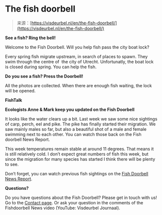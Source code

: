 <!--yml
category: 未分类
date: 2024-05-29 12:39:34
-->

# The fish doorbell

> 来源：[https://visdeurbel.nl/en/the-fish-doorbell/](https://visdeurbel.nl/en/the-fish-doorbell/)

**See a fish? Ring the bell!**

Welcome to the Fish Doorbell. Will you help fish pass the city boat lock?

Every spring fish migrate upstream, in search of places to spawn. They swim through the centre of  the city of Utrecht. Unfortunatly, the boat lock is closed during spring. You can help the fish.

**Do you see a fish? Press the Doorbell!**

All the photos are collected. When there are enough fish waiting, the lock will be opened.

**FishTalk**

**Ecologists Anne & Mark keep you updated on the Fish Doorbell**

It looks like the water clears up a bit. Last week we saw some nice sightings of carp, perch, eel and pike. The pike has finally started their migration. We saw mainly males so far, but also a beautiful shot of a male and female swimming next to each other. You can watch those back on the Fish doorbell News Report.

This week temperatures remain stable at around 11 degrees. That means it is still relatively cold. I don’t expect great numbers of fish this week, but since the migration for many species has started I think there will be plenty to see.

Don’t forget, you can watch previous fish sightings on the [Fish Doorbell News Report](https://www.youtube.com/channel/UC_0qh5wnYjwth74auOgEMPg?sub_confirmation=1).

**Questions?**

Do you have questions about the Fish Doorbell? Please get in touch with us! Go to the [Contact page](https://visdeurbel.nl/en/contact/). Or ask your question in the comments of the Fishdoorbell News video (YouTube: Visdeurbel Journaal).